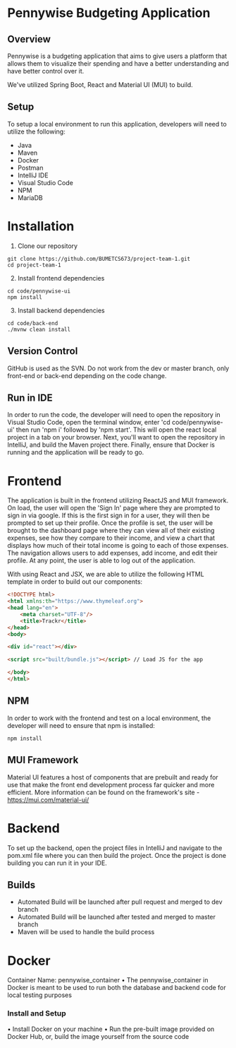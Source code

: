 # Pennywise Budgeting Application

## Overview
Pennywise is a budgeting application that aims to give users a platform that allows them to visualize their spending and have a better understanding and have better control over it.

We've utilized Spring Boot, React and Material UI (MUI) to build.

## Setup
To setup a local environment to run this application, developers will need to utilize the following:
- Java
- Maven
- Docker
- Postman
- IntelliJ IDE
- Visual Studio Code
- NPM
- MariaDB

# Installation
1. Clone our repository
````terminal
git clone https://github.com/BUMETCS673/project-team-1.git
cd project-team-1
````
2. Install frontend dependencies
````terminal
cd code/pennywise-ui
npm install
````
3. Install backend dependencies
````terminal
cd code/back-end
./mvnw clean install
````

## Version Control
GitHub is used as the SVN. Do not work from the dev or master branch, only front-end or back-end depending on the code change.

## Run in IDE
In order to run the code, the developer will need to open the repository in Visual Studio Code, open the terminal window, enter 'cd code/pennywise-ui' then run 'npm i' followed by 'npm start'. This will open the react local project in a tab on your browser. Next, you'll want to open the repository in IntelliJ, and build the Maven project there. Finally, ensure that Docker is running and the application will be ready to go.

# Frontend
The application is built in the frontend utilizing ReactJS and MUI framework. On load, the user will open the 'Sign In' page where they are prompted to sign in via google. If this is the first sign in for a user, they will then be prompted to set up their profile. Once the profile is set, the user will be brought to the dashboard page where they can view all of their existing expenses, see how they compare to their income, and view a chart that displays how much of their total income is going to each of those expenses. The navigation allows users to add expenses, add income, and edit their profile. At any point, the user is able to log out of the application.

With using React and JSX, we are able to utilize the following HTML template in order to build out our components:
````html
<!DOCTYPE html>
<html xmlns:th="https://www.thymeleaf.org">
<head lang="en">
    <meta charset="UTF-8"/>
    <title>Trackr</title>
</head>
<body>

<div id="react"></div>

<script src="built/bundle.js"></script> // Load JS for the app

</body>
</html>
````

## NPM
In order to work with the frontend and test on a local environment, the developer will need to ensure that npm is installed:
```
npm install
```

## MUI Framework
Material UI features a host of components that are prebuilt and ready for use that make the front end development process far quicker and more efficient. More information can be found on the framework's site - https://mui.com/material-ui/

# Backend
To set up the backend, open the project files in IntelliJ and navigate to the pom.xml file where you can then build the project. Once the project is done building you can run it in your IDE.

## Builds
- Automated Build will be launched after pull request and merged to dev branch
- Automated Build will be launched after tested and merged to master branch
- Maven will be used to handle the build process

# Docker
Container Name: pennywise_container
• The pennywise_container in Docker is meant to be used to run both the database and backend code for local testing purposes

### Install and Setup
• Install Docker on your machine
• Run the pre-built image provided on Docker Hub, or, build the image yourself from the source code

